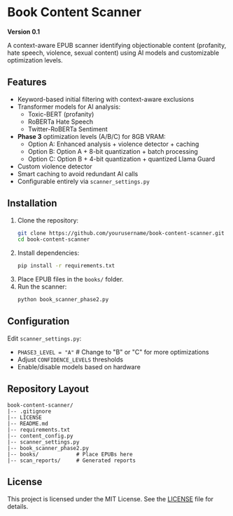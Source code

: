 # Book Content Scanner

**Version 0.1**

A context-aware EPUB scanner identifying objectionable content (profanity, hate speech, violence, sexual content) using AI models and customizable optimization levels.

## Features

- Keyword-based initial filtering with context-aware exclusions
- Transformer models for AI analysis:
  - Toxic-BERT (profanity)
  - RoBERTa Hate Speech
  - Twitter-RoBERTa Sentiment
- **Phase 3** optimization levels (A/B/C) for 8GB VRAM:
  - Option A: Enhanced analysis + violence detector + caching
  - Option B: Option A + 8-bit quantization + batch processing
  - Option C: Option B + 4-bit quantization + quantized Llama Guard
- Custom violence detector
- Smart caching to avoid redundant AI calls
- Configurable entirely via `scanner_settings.py`

## Installation

1. Clone the repository:
   ```bash
   git clone https://github.com/yourusername/book-content-scanner.git
   cd book-content-scanner
   ```
2. Install dependencies:
   ```bash
   pip install -r requirements.txt
   ```
3. Place EPUB files in the `books/` folder.
4. Run the scanner:
   ```bash
   python book_scanner_phase2.py
   ```

## Configuration

Edit `scanner_settings.py`:

- `PHASE3_LEVEL = "A"`  # Change to "B" or "C" for more optimizations
- Adjust `CONFIDENCE_LEVELS` thresholds
- Enable/disable models based on hardware

## Repository Layout

```
book-content-scanner/
|-- .gitignore
|-- LICENSE
|-- README.md
|-- requirements.txt
|-- content_config.py
|-- scanner_settings.py
|-- book_scanner_phase2.py
|-- books/            # Place EPUBs here
|-- scan_reports/     # Generated reports
```

## License

This project is licensed under the MIT License. See the [LICENSE](LICENSE) file for details.